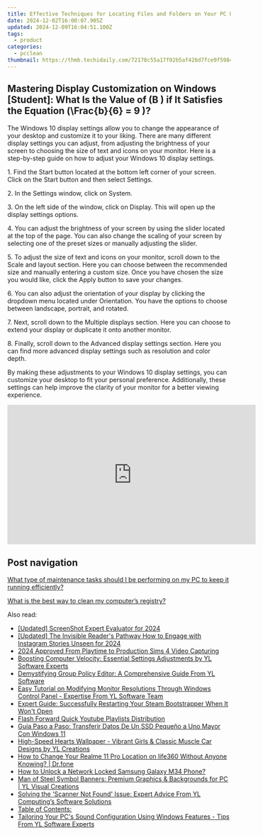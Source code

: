 ```yaml
---
title: Effective Techniques for Locating Files and Folders on Your PC Using Windows - Tips From YL Computing
date: 2024-12-02T16:00:07.905Z
updated: 2024-12-09T16:04:51.100Z
tags:
  - product
categories:
  - pcclean
thumbnail: https://thmb.techidaily.com/72178c55a17f02b5af426d7fce9f5984667c0f559291ba6b4b11d31fc14a8936.jpg
---
```


## Mastering Display Customization on Windows [Student]: What Is the Value of \(B \) if It Satisfies the Equation \(\Frac{b}{6} = 9 \)?

The Windows 10 display settings allow you to change the appearance of your desktop and customize it to your liking. There are many different display settings you can adjust, from adjusting the brightness of your screen to choosing the size of text and icons on your monitor. Here is a step-by-step guide on how to adjust your Windows 10 display settings. 

1\. Find the Start button located at the bottom left corner of your screen. Click on the Start button and then select Settings.

2\. In the Settings window, click on System.

3\. On the left side of the window, click on Display. This will open up the display settings options. 

4\. You can adjust the brightness of your screen by using the slider located at the top of the page. You can also change the scaling of your screen by selecting one of the preset sizes or manually adjusting the slider.

5\. To adjust the size of text and icons on your monitor, scroll down to the Scale and layout section. Here you can choose between the recommended size and manually entering a custom size. Once you have chosen the size you would like, click the Apply button to save your changes.

6\. You can also adjust the orientation of your display by clicking the dropdown menu located under Orientation. You have the options to choose between landscape, portrait, and rotated.

7\. Next, scroll down to the Multiple displays section. Here you can choose to extend your display or duplicate it onto another monitor.

8\. Finally, scroll down to the Advanced display settings section. Here you can find more advanced display settings such as resolution and color depth. 

By making these adjustments to your Windows 10 display settings, you can customize your desktop to fit your personal preference. Additionally, these settings can help improve the clarity of your monitor for a better viewing experience.

<!-- affiliate ads begin -->
<iframe width="560" height="315" src="https://www.youtube.com/embed/poI1NQxHfjc?si=ZLG0wziYcTKIKwL5" title="YouTube video player" frameborder="0" allow="accelerometer; autoplay; clipboard-write; encrypted-media; gyroscope; picture-in-picture; web-share" referrerpolicy="strict-origin-when-cross-origin" allowfullscreen></iframe>
<!-- affiliate ads end -->

## Post navigation

[What type of maintenance tasks should I be performing on my PC to keep it running efficiently?](https://tools.techidaily.com/pcclean/products/)

[What is the best way to clean my computer’s registry?](https://tools.techidaily.com/pcclean/products/)

<ins class="adsbygoogle"
     style="display:block"
     data-ad-format="autorelaxed"
     data-ad-client="ca-pub-7571918770474297"
     data-ad-slot="1223367746"></ins>

<ins class="adsbygoogle"
     style="display:block"
     data-ad-client="ca-pub-7571918770474297"
     data-ad-slot="8358498916"
     data-ad-format="auto"
     data-full-width-responsive="true"></ins>

<span class="atpl-alsoreadstyle">Also read:</span>
<div><ul>
<li><a href="https://on-screen-recording.techidaily.com/updated-screenshot-expert-evaluator-for-2024/"><u>[Updated] ScreenShot Expert Evaluator for 2024</u></a></li>
<li><a href="https://instagram-videos.techidaily.com/updated-the-invisible-readers-pathway-how-to-engage-with-instagram-stories-unseen-for-2024/"><u>[Updated] The Invisible Reader's Pathway How to Engage with Instagram Stories Unseen for 2024</u></a></li>
<li><a href="https://video-screen-grab.techidaily.com/2024-approved-from-playtime-to-production-sims-4-video-capturing/"><u>2024 Approved From Playtime to Production Sims 4 Video Capturing</u></a></li>
<li><a href="https://discover-awesome.techidaily.com/boosting-computer-velocity-essential-settings-adjustments-by-yl-software-experts/"><u>Boosting Computer Velocity: Essential Settings Adjustments by YL Software Experts</u></a></li>
<li><a href="https://discover-awesome.techidaily.com/demystifying-group-policy-editor-a-comprehensive-guide-from-yl-software/"><u>Demystifying Group Policy Editor: A Comprehensive Guide From YL Software</u></a></li>
<li><a href="https://discover-awesome.techidaily.com/easy-tutorial-on-modifying-monitor-resolutions-through-windows-control-panel-expertise-from-yl-software-team/"><u>Easy Tutorial on Modifying Monitor Resolutions Through Windows Control Panel - Expertise From YL Software Team</u></a></li>
<li><a href="https://common-error.techidaily.com/expert-guide-successfully-restarting-your-steam-bootstrapper-when-it-wont-open/"><u>Expert Guide: Successfully Restarting Your Steam Bootstrapper When It Won't Open</u></a></li>
<li><a href="https://youtube-clips.techidaily.com/flash-forward-quick-youtube-playlists-distribution/"><u>Flash Forward Quick Youtube Playlists Distribution</u></a></li>
<li><a href="https://discover-amazing.techidaily.com/guia-paso-a-paso-transferir-datos-de-un-ssd-pequeno-a-uno-mayor-con-windows-11/"><u>Guía Paso a Paso: Transferir Datos De Un SSD Pequeño a Uno Mayor Con Windows 11</u></a></li>
<li><a href="https://discover-awesome.techidaily.com/high-speed-hearts-wallpaper-vibrant-girls-and-classic-muscle-car-designs-by-yl-creations/"><u>High-Speed Hearts Wallpaper - Vibrant Girls & Classic Muscle Car Designs by YL Creations</u></a></li>
<li><a href="https://location-social.techidaily.com/how-to-change-your-realme-11-pro-location-on-life360-without-anyone-knowing-drfone-by-drfone-virtual-android/"><u>How to Change Your Realme 11 Pro Location on life360 Without Anyone Knowing? | Dr.fone</u></a></li>
<li><a href="https://android-unlock.techidaily.com/how-to-unlock-a-network-locked-samsung-galaxy-m34-phone-by-drfone-android/"><u>How to Unlock a Network Locked Samsung Galaxy M34 Phone?</u></a></li>
<li><a href="https://discover-awesome.techidaily.com/man-of-steel-symbol-banners-premium-graphics-and-backgrounds-for-pc-yl-visual-creations/"><u>Man of Steel Symbol Banners: Premium Graphics & Backgrounds for PC | YL Visual Creations</u></a></li>
<li><a href="https://discover-awesome.techidaily.com/solving-the-scanner-not-found-issue-expert-advice-from-yl-computings-software-solutions/"><u>Solving the 'Scanner Not Found' Issue: Expert Advice From YL Computing’s Software Solutions</u></a></li>
<li><a href="https://win-help.techidaily.com/table-of-contents/"><u>Table of Contents:</u></a></li>
<li><a href="https://discover-awesome.techidaily.com/tailoring-your-pcs-sound-configuration-using-windows-features-tips-from-yl-software-experts/"><u>Tailoring Your PC's Sound Configuration Using Windows Features - Tips From YL Software Experts</u></a></li>
</ul></div>

